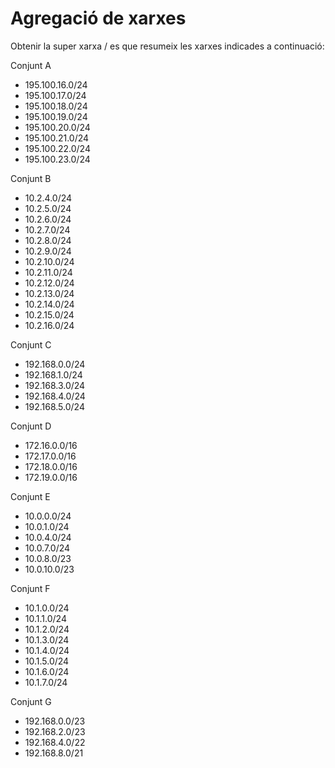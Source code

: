 # Agregació de xarxes

Obtenir la super xarxa / es que resumeix les xarxes indicades a continuació:

Conjunt A

- 195.100.16.0/24
- 195.100.17.0/24
- 195.100.18.0/24
- 195.100.19.0/24
- 195.100.20.0/24
- 195.100.21.0/24
- 195.100.22.0/24
- 195.100.23.0/24

Conjunt B

- 10.2.4.0/24
- 10.2.5.0/24
- 10.2.6.0/24
- 10.2.7.0/24
- 10.2.8.0/24
- 10.2.9.0/24
- 10.2.10.0/24
- 10.2.11.0/24
- 10.2.12.0/24
- 10.2.13.0/24
- 10.2.14.0/24
- 10.2.15.0/24
- 10.2.16.0/24

Conjunt C

- 192.168.0.0/24
- 192.168.1.0/24
- 192.168.3.0/24
- 192.168.4.0/24
- 192.168.5.0/24

Conjunt D

- 172.16.0.0/16
- 172.17.0.0/16
- 172.18.0.0/16
- 172.19.0.0/16

Conjunt E

- 10.0.0.0/24
- 10.0.1.0/24
- 10.0.4.0/24
- 10.0.7.0/24
- 10.0.8.0/23
- 10.0.10.0/23

Conjunt F

- 10.1.0.0/24
- 10.1.1.0/24
- 10.1.2.0/24
- 10.1.3.0/24
- 10.1.4.0/24
- 10.1.5.0/24
- 10.1.6.0/24
- 10.1.7.0/24

Conjunt G

- 192.168.0.0/23
- 192.168.2.0/23
- 192.168.4.0/22
- 192.168.8.0/21
